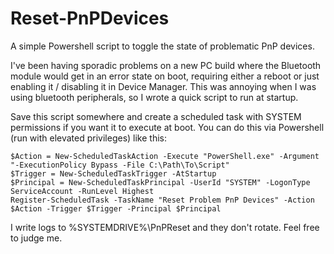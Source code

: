 # Reset-PnPDevices
A simple Powershell script to toggle the state of problematic PnP devices.

I've been having sporadic problems on a new PC build where the Bluetooth module would get in an error state on boot, requiring either a reboot or just enabling it / disabling it in Device Manager.  This was annoying when I was using bluetooth peripherals, so I wrote a quick script to run at startup.

Save this script somewhere and create a scheduled task with SYSTEM permissions if you want it to execute at boot. You can do this via Powershell (run with elevated privileges) like this:

```
$Action = New-ScheduledTaskAction -Execute "PowerShell.exe" -Argument "-ExecutionPolicy Bypass -File C:\Path\To\Script"
$Trigger = New-ScheduledTaskTrigger -AtStartup
$Principal = New-ScheduledTaskPrincipal -UserId "SYSTEM" -LogonType ServiceAccount -RunLevel Highest
Register-ScheduledTask -TaskName "Reset Problem PnP Devices" -Action $Action -Trigger $Trigger -Principal $Principal
```

I write logs to %SYSTEMDRIVE%\PnPReset and they don't rotate. Feel free to judge me.
